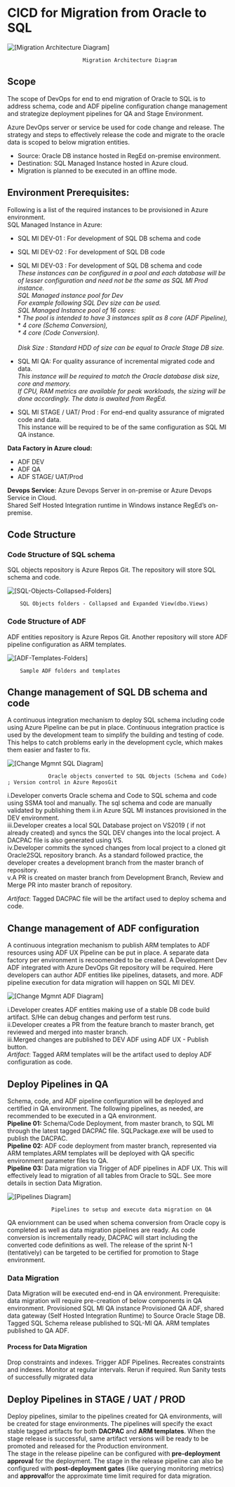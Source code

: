 # CICD for Migration from Oracle to SQL


![\[Migration Architecture Diagram\]](https://github.com/surbhi-nijhara/cloudTumblr/blob/master/azure/diag_source/sql-migration-arch.png?raw=true)
				
        					Migration Architecture Diagram

## Scope
The scope of DevOps for end to end migration of Oracle to SQL is to address schema, code and ADF pipeline configuration change management and strategize deployment pipelines for QA and Stage Environment.

Azure DevOps server or service be used for code change and release. The strategy and steps to effectively release the code and migrate to the oracle data is scoped to below migration entities.

* Source: Oracle DB instance hosted in RegEd on-premise environment.
* Destination: SQL Managed Instance hosted in Azure cloud.
* Migration is planned to be executed in an offline mode. 


## Environment Prerequisites:
Following is a list of the required instances to be provisioned in Azure environment.<br />
SQL Managed Instance in Azure:
* SQL MI DEV-01 :  For development of SQL DB schema and code
* SQL MI DEV-02 : For development of SQL DB code
* SQL MI DEV-03 :  For development of SQL DB schema and code<br>
    *These instances can be configured in a pool and each database will be of lesser configuration and need not be the same as SQL MI Prod instance.<br>*
    *SQL Managed instance pool for Dev<br>*
    *For example following SQL Dev size can be used.<br>*
    *SQL Managed Instance pool of 16 cores:<br>*
        *   *The pool is intended to have 3 instances split as 8 core (ADF Pipeline),<br />*
        *   **4 core (Schema Conversion),<br>*
        *   4 core (Code Conversion).  <br>*    
     *Disk Size : Standard HDD of size can be equal to Oracle Stage DB size.*

* SQL MI QA: For quality assurance of incremental migrated code and data. <br>
*This instance will be required to match the Oracle database disk size, core and memory.<br />*
*If CPU, RAM metrics are available for peak workloads, the sizing will be done accordingly. The data is awaited from RegEd.*

* SQL MI STAGE / UAT/ Prod : For end-end quality assurance of migrated code and data.<br />
This instance will be required to be of the same configuration as SQL MI QA  instance.

**Data Factory in Azure cloud:**
* ADF DEV
* ADF QA
* ADF STAGE/ UAT/Prod

**Devops Service:**
Azure Devops Server in on-premise or Azure Devops Service in Cloud.<br />
Shared Self Hosted Integration runtime in Windows instance RegEd’s on-premise.


## Code Structure
### Code Structure of SQL schema
SQL objects repository is Azure Repos Git. The repository will store SQL schema and code.

![\[SQL-Objects-Collapsed-Folders\]](https://github.com/surbhi-nijhara/cloudTumblr/blob/master/azure/diag_source/SQL-Objects-Folders.png?raw=true)	
	
		SQL Objects folders - Collapsed and Expanded View(dbo.Views)

### Code Structure of ADF 
ADF entities repository is Azure Repos Git. Another repository will store ADF pipeline configuration as ARM templates. 


![\[ADF-Templates-Folders\]](https://github.com/surbhi-nijhara/cloudTumblr/blob/master/azure/diag_source/ADF-folders.png?raw=true)
	
		Sample ADF folders and templates

## Change management of SQL DB schema and code
A continuous integration mechanism to deploy SQL schema including code using Azure Pipeline can be put in place. Continuous integration practice is used by the development team to simplify the building and testing of code. This helps to catch problems early in the development cycle, which makes them easier and faster to fix. 

![\[Change Mgmnt SQL Diagram\]](https://github.com/surbhi-nijhara/cloudTumblr/blob/master/azure/diag_source/change-mgmnt-sql.png?raw=true)
				 
				 Oracle objects converted to SQL Objects (Schema and Code) ; Version control in Azure ReposGit 

i.Developer converts Oracle schema and Code to SQL schema and code using SSMA tool and manually. The sql schema and code are manually validated by publishing them ii.in Azure SQL MI instances provisioned in the DEV environment.<br>
iii.Developer creates a local SQL Database project on VS2019 ( if not already created) and syncs the SQL DEV changes into the local project. A DACPAC file is also generated using VS.<br>
iv.Developer commits the synced changes from local project to a cloned git Oracle2SQL repository branch. As a standard followed practice, the developer creates a development branch from the master branch of repository.<br>
v.A PR is created on master branch from Development Branch, Review and Merge PR into master branch of repository.<br>

*_Artifact_*: Tagged DACPAC file will be the artifact used to deploy schema and code.

## Change management of ADF configuration

A continuous integration mechanism to publish ARM templates to ADF resources using ADF UX Pipeline can be put in place. 
A separate data factory per environment is recoomended to be created. A Development Dev ADF integrated with Azure DevOps Git repository will be required. Here developers can author ADF entities like pipelines, datasets, and more. ADF pipeline execution for data migration will happen on SQL MI DEV. 

![\[Change Mgmnt ADF Diagram\]](https://github.com/surbhi-nijhara/cloudTumblr/blob/master/azure/diag_source/change-mgmnt-adf.png?raw=true)

i.Developer creates ADF entities making use of a stable DB code build artifact. S/He can debug changes and perform test runs.<br>
ii.Developer creates a PR from the feature branch to master branch, get reviewed and merged into master branch.<br>
iii.Merged changes are published to DEV ADF using ADF UX - Publish button.<br>
*_Artifact_*: Tagged ARM templates will be the artifact used to deploy ADF configuration as code.


## Deploy Pipelines in QA
Schema, code, and ADF pipeline configuration will be deployed and certified in QA environment. The following pipelines, as needed,  are recommended to be executed in a QA environment. <br>
**Pipeline 01:** Schema/Code Deployment, from master branch, to SQL MI through the latest tagged DACPAC file. SQLPackage.exe will be used to publish the DACPAC.<br>
**Pipeline 02:** ADF code deployment from master branch, represented via ARM templates.ARM templates will be deployed with QA specific environment parameter files to QA.<br>
**Pipeline 03:** Data migration via Trigger of ADF pipelines in ADF UX. This will effectively lead to migration of all tables from Oracle to SQL. See more details in section Data Migration.<br>

![\[Pipelines Diagram\]](https://github.com/surbhi-nijhara/cloudTumblr/blob/master/azure/diag_source/azure-db-deploy-pipelines.png?raw=true)

				  Pipelines to setup and execute data migration on QA 

QA enviornment can be used when schema conversion from Oracle copy is completed as well as data migration pipelines are ready.  As code conversion is incrementally ready, DACPAC will start including the  converted code definitions as well.
The release of the sprint N-1 (tentatively) can be targeted to be certified for promotion to Stage environment.

### Data Migration
Data Migration will be executed end-end in QA environment. 
Prerequisite: data migration will require pre-creation of below components in QA environment.
Provisioned SQL MI QA instance
Provisioned QA ADF, shared data gateway (Self Hosted Integration Runtime) to Source Oracle Stage DB.
Tagged SQL Schema release published to SQL-MI QA.
ARM templates published to QA ADF. 

#### Process for Data Migration
Drop constraints and indexes.
Trigger ADF Pipelines.
Recreates constraints and indexes.
Monitor at regular intervals. Rerun if required.
Run Sanity tests of successfully migrated data 

## Deploy Pipelines in STAGE / UAT / PROD
Deploy pipelines, similar to the pipelines created for QA environments, will be created for stage environments. The pipelines will specify the exact stable tagged artifacts for both **DACPAC** and **ARM templates**. When the stage release is successful, same artifact versions will be ready to be promoted and released for the Production environment.<br>
The stage in the release pipeline can be configured with **pre-deployment approval** for the deployment. The stage in the release pipeline can also be configured with **post-deployment gates** (like querying monitoring metrics) and **approval**for the approximate time limit required for data migration.




